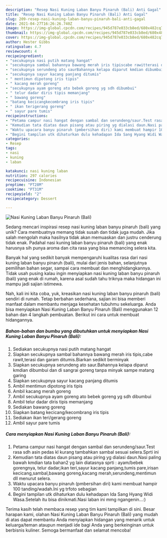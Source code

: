 ```yaml
---
description: "Resep Nasi Kuning Laban Banyu Pinaruh (Bali) Anti Gagal"
title: "Resep Nasi Kuning Laban Banyu Pinaruh (Bali) Anti Gagal"
slug: 209-resep-nasi-kuning-laban-banyu-pinaruh-bali-anti-gagal
date: 2021-04-27T16:26:26.740Z
image: https://img-global.cpcdn.com/recipes/945d787e033cb8ed/680x482cq70/nasi-kuning-laban-banyu-pinaruh-bali-foto-resep-utama.jpg
thumbnail: https://img-global.cpcdn.com/recipes/945d787e033cb8ed/680x482cq70/nasi-kuning-laban-banyu-pinaruh-bali-foto-resep-utama.jpg
cover: https://img-global.cpcdn.com/recipes/945d787e033cb8ed/680x482cq70/nasi-kuning-laban-banyu-pinaruh-bali-foto-resep-utama.jpg
author: Hester Gibbs
ratingvalue: 4.7
reviewcount: 4
recipeingredient:
- "secukupnya nasi putih matang hangat"
- "secukupnya sambal bahannya bawang merah iris tipiscabe rawitterasi dan garam ditumisBiarkan sedikit berminyak"
- "secukupnya serundeng ato saurBahannya kelapa diparut kmdian dibumbui dan di sangrai goreng tanpa minyak sampe matang garing"
- "secukupnya sayur kacang panjang ditumis"
- " mentimun dipotong iris tipis"
- " kacang merah goreng"
- "secukupnya ayam goreng ato bebek goreng yg sdh dibumbui"
- " telur dadar diris tipis memanjang"
- " bawang goreng"
- "batang kecicangkecombrang iris tipis"
- " ikan terigerang goreng"
- " sayur pare tumis"
recipeinstructions:
- "Petama campur nasi hangat dengan sambal dan serundeng/saur.Test rasa sdh asin pedas kl kurang tambahkan sambal sesuai selera.Sprti ini"
- "Kemudian tata diatas daun pisang atau piring yg dialasi daun.Nasi paling bawah kmdian tata bahan2 yg lain diatasnya sprti : ayam/bebek gorengnya, telur dadar,ikan teri,sayur kacang panjang,tumis pare,irisan kecicang,sambal,bawang goreng,kacang merah,serundeng,mentimun dll menurut selera."
- "Waktu upacara banyu pinaruh (pmbersihan diri) kami membuat hampir 100 tanding/wadah.Ini yg trfoto sebagian"
- "Begini tampilan utk dihaturkan dulu kehadapan Ida Sang Hyang Widi Wasa.Setelah itu bisa dinikmati.Nasi laban ini mmg ngangenin...:)"
categories:
- Resep
tags:
- nasi
- kuning
- laban

katakunci: nasi kuning laban 
nutrition: 297 calories
recipecuisine: Indonesian
preptime: "PT28M"
cooktime: "PT31M"
recipeyield: "2"
recipecategory: Dessert

---
```



![Nasi Kuning Laban Banyu Pinaruh (Bali)](https://img-global.cpcdn.com/recipes/945d787e033cb8ed/680x482cq70/nasi-kuning-laban-banyu-pinaruh-bali-foto-resep-utama.jpg)

Sedang mencari inspirasi resep nasi kuning laban banyu pinaruh (bali) yang unik? Cara membuatnya memang tidak susah dan tidak juga mudah. Jika salah mengolah maka hasilnya tidak akan memuaskan dan justru cenderung tidak enak. Padahal nasi kuning laban banyu pinaruh (bali) yang enak harusnya sih punya aroma dan cita rasa yang bisa memancing selera kita.

Banyak hal yang sedikit banyak mempengaruhi kualitas rasa dari nasi kuning laban banyu pinaruh (bali), mulai dari jenis bahan, selanjutnya pemilihan bahan segar, sampai cara membuat dan menghidangkannya. Tidak usah pusing kalau ingin menyiapkan nasi kuning laban banyu pinaruh (bali) yang enak di rumah, karena asal sudah tahu triknya maka hidangan ini mampu jadi sajian istimewa.




Nah, kali ini kita coba, yuk, kreasikan nasi kuning laban banyu pinaruh (bali) sendiri di rumah. Tetap berbahan sederhana, sajian ini bisa memberi manfaat dalam membantu menjaga kesehatan tubuhmu sekeluarga. Anda bisa menyiapkan Nasi Kuning Laban Banyu Pinaruh (Bali) menggunakan 12 bahan dan 4 langkah pembuatan. Berikut ini cara untuk membuat hidangannya.

<!--inarticleads1-->

##### Bahan-bahan dan bumbu yang dibutuhkan untuk menyiapkan Nasi Kuning Laban Banyu Pinaruh (Bali):

1. Sediakan secukupnya nasi putih matang hangat
1. Siapkan secukupnya sambal bahannya bawang merah iris tipis,cabe rawit,terasi dan garam ditumis.Biarkan sedikit berminyak
1. Siapkan secukupnya serundeng ato saur.Bahannya kelapa diparut kmdian dibumbui dan di sangrai goreng tanpa minyak sampe matang garing
1. Siapkan secukupnya sayur kacang panjang ditumis
1. Ambil  mentimun dipotong iris tipis
1. Ambil  kacang merah goreng
1. Ambil secukupnya ayam goreng ato bebek goreng yg sdh dibumbui
1. Ambil  telur dadar diris tipis memanjang
1. Sediakan  bawang goreng
1. Siapkan batang kecicang/kecombrang iris tipis
1. Sediakan  ikan teri/gerang goreng
1. Ambil  sayur pare tumis




<!--inarticleads2-->

##### Cara menyiapkan Nasi Kuning Laban Banyu Pinaruh (Bali):

1. Petama campur nasi hangat dengan sambal dan serundeng/saur.Test rasa sdh asin pedas kl kurang tambahkan sambal sesuai selera.Sprti ini
1. Kemudian tata diatas daun pisang atau piring yg dialasi daun.Nasi paling bawah kmdian tata bahan2 yg lain diatasnya sprti : ayam/bebek gorengnya, telur dadar,ikan teri,sayur kacang panjang,tumis pare,irisan kecicang,sambal,bawang goreng,kacang merah,serundeng,mentimun dll menurut selera.
1. Waktu upacara banyu pinaruh (pmbersihan diri) kami membuat hampir 100 tanding/wadah.Ini yg trfoto sebagian
1. Begini tampilan utk dihaturkan dulu kehadapan Ida Sang Hyang Widi Wasa.Setelah itu bisa dinikmati.Nasi laban ini mmg ngangenin...:)




Terima kasih telah membaca resep yang tim kami tampilkan di sini. Besar harapan kami, olahan Nasi Kuning Laban Banyu Pinaruh (Bali) yang mudah di atas dapat membantu Anda menyiapkan hidangan yang menarik untuk keluarga/teman ataupun menjadi ide bagi Anda yang berkeinginan untuk berbisnis kuliner. Semoga bermanfaat dan selamat mencoba!
